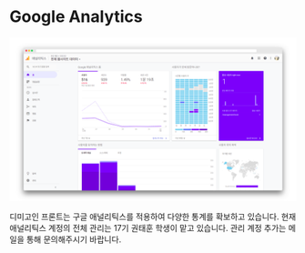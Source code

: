 # Google Analytics

![](../.gitbook/assets/image%20%286%29.png)

디미고인 프론트는 구글 애널리틱스를 적용하여 다양한 통계를 확보하고 있습니다. 현재 애널리틱스 계정의 전체 관리는 17기 권태훈 학생이 맡고 있습니다. 관리 계정 추가는 메일을 통해 문의해주시기 바랍니다.



